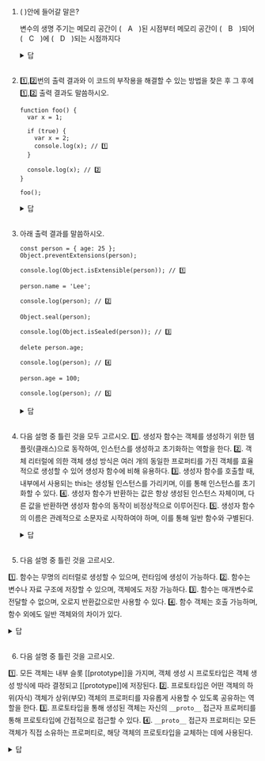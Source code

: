 1. ( )안에 들어갈 말은?
    
    변수의 생명 주기는 메모리 공간이 (ㅤAㅤ)된 시점부터 메모리 공간이 (ㅤBㅤ)되어 (ㅤCㅤ)에 (ㅤDㅤ)되는 시점까지다
    <details>
    <summary>답</summary>
    <div markdown="1">
    A.

    A : 확보
    B : 해제
    C : 메모리 풀
    D : 반환

    (출제위치: 14장)
    </div>
    </details>
    <br>
    
2. 1️⃣,2️⃣번의 출력 결과와 이 코드의 부작용을 해결할 수 있는 방법을 찾은 후 그 후에 1️⃣,2️⃣ 출력 결과도 말씀하시오.
    
    ```
    function foo() {
      var x = 1;
    
      if (true) {
        var x = 2;
        console.log(x); // 1️⃣
      }
    
      console.log(x); // 2️⃣
    }
    
    foo();
    ```
    <details>
    <summary>답</summary>
    <div markdown="1">
    A.

    - 수정 전 출력결과: 2,2
    - 부작용 해결 방법: var키워드를 let으로 변경한다
    - 수정 후 출력결과: 2,1

    (출제위치: 15장)
    </div>
    </details>
    <br>
        
3. 아래 출력 결과를 말씀하시오.
    
    ```
    const person = { age: 25 };
    Object.preventExtensions(person);
    
    console.log(Object.isExtensible(person)); // 1️⃣
    
    person.name = 'Lee';
    
    console.log(person); // 2️⃣
    
    Object.seal(person);
    
    console.log(Object.isSealed(person)); // 3️⃣
    
    delete person.age;
    
    console.log(person); // 4️⃣
    
    person.age = 100;
    
    console.log(person); // 5️⃣
    ```
    <details>
    <summary>답</summary>
    <div markdown="1">
    A.

    ```
    const person = { age: 25 };
    Object.preventExtensions(person);
    
    //Object.preventExtensions는 객체의 확장을 금지. 따라서 Object.isExtensible는 false를 반환.
    console.log(Object.isExtensible(person)); // 출력: false
    
    person.name = 'Lee';
    
    // 확장이 금지됐으므로 그대로 출력.
    console.log(person); // 출력: { age: 25 }
    
    Object.seal(person);
    
    //Object.seal은 객체의 프로퍼티 추가 및 삭제, 프로퍼티 어트리뷰트 재정의를 금지. 따라서 Object.isSealed는 true를 반환.
    console.log(Object.isSealed(person)); // 출력: true
    
    delete person.age;
    
    //delete person.age 금지된 동작이므로 age 프로퍼티가 삭제되지 않음.
    console.log(person); // 출력: { age: 25 }
    
    person.age = 100;
    
    //person.age = 100은 기존 프로퍼티 값을 갱신하려는 시도이므로, operson는 { age: 100 }으로 변경.
    console.log(person); // 출력: { age: 100 }
    ```
    (출제위치: 16장)
    </div>
    </details>
    <br>

4. 다음 설명 중 틀린 것을 모두 고르시오.
    1️⃣. 생성자 함수는 객체를 생성하기 위한 템플릿(클래스)으로 동작하여, 인스턴스를 생성하고 초기화하는 역할을 한다.
    2️⃣. 객체 리터럴에 의한 객체 생성 방식은 여러 개의 동일한 프로퍼티를 가진 객체를 효율적으로 생성할 수 있어 생성자 함수에 비해 유용하다.
    3️⃣. 생성자 함수를 호출할 때, 내부에서 사용되는 this는 생성될 인스턴스를 가리키며, 이를 통해 인스턴스를 초기화할 수 있다.
    4️⃣. 생성자 함수가 반환하는 값은 항상 생성된 인스턴스 자체이며, 다른 값을 반환하면 생성자 함수의 동작이 비정상적으로 이루어진다.
    5️⃣. 생성자 함수의 이름은 관례적으로 소문자로 시작하여야 하며, 이를 통해 일반 함수와 구별된다.

    <details>
    <summary>답</summary>
    <div markdown="1">
    A. 2️⃣, 5️⃣
      2️⃣: 객체 리터럴에 의한 객체 생성 방식은 효율적이지만, 여러 개의 동일한 프로퍼티를 가진 객체를 생성하는 데는 생성자 함수가 더 유용하다.
      
      5️⃣: 생성자 함수의 이름은 관례적으로 대문자로 시작하여야 하며, 이를 통해 일반 함수와 구별된다.

    (출제위치: 17장)
    </div>
    </details>
    <br>

5. 다음 설명 중 틀린 것을 고르시오.

  1️⃣. 함수는 무명의 리터럴로 생성할 수 있으며, 런타임에 생성이 가능하다.
  2️⃣. 함수는 변수나 자료 구조에 저장할 수 있으며, 객체에도 저장 가능하다.
  3️⃣. 함수는 매개변수로 전달할 수 없으며, 오로지 반환값으로만 사용할 수 있다.
  4️⃣. 함수 객체는 호출 가능하며, 함수 외에도 일반 객체와의 차이가 있다.
  
  <details>
  <summary>답</summary>
  <div markdown="1">
  A. 3️⃣ 함수는 매개변수로 전달할 수 있다.

  (출제위치: 18장)
  </div>
  </details>
  <br>

6. 다음 설명 중 틀린 것을 고르시오.

  1️⃣. 모든 객체는 내부 슬롯 [[prototype]]을 가지며, 객체 생성 시 프로토타입은 객체 생성 방식에 따라 결정되고 [[prototype]]에 저장된다.
  2️⃣. 프로토타입은 어떤 객체의 하위(자식) 객체가 상위(부모) 객체의 프로퍼티를 자유롭게 사용할 수 있도록 공유하는 역할을 한다.
  3️⃣. 프로토타입을 통해 생성된 객체는 자신의 `__proto__` 접근자 프로퍼티를 통해 프로토타입에 간접적으로 접근할 수 있다.
  4️⃣. `__proto__` 접근자 프로퍼티는 모든 객체가 직접 소유하는 프로퍼티로, 해당 객체의 프로토타입을 교체하는 데에 사용된다.
  
  <details>
  <summary>답</summary>
  <div markdown="1">
  A. 4️⃣
    모든 객체가 직접 소유하는 프로퍼티가 아니라 Object.prototype의 프로퍼티다.
    따라서 "모든 객체가 직접 소유하는 프로퍼티"라는 설명은 틀렸다.
    객체가 직접 소유하는 프로퍼티는 일반적으로 해당 객체의 프로퍼티들이며, __proto__는 이들 중 하나가 아니다.
  (출제위치: 19장)
    
  </div>
  </details>
  <br>
